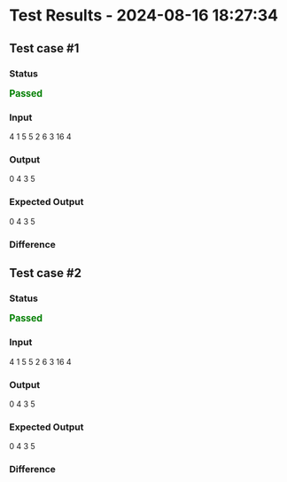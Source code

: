 # Test Results - 2024-08-16 18:27:34
## Test case #1

### Status
<span style="color:green; font-weight:bold; font-size:larger;">Passed</span>

### Input
4
1 5
5 2
6 3
16 4

### Output
0
4
3
5

### Expected Output
0
4
3
5

### Difference

## Test case #2

### Status
<span style="color:green; font-weight:bold; font-size:larger;">Passed</span>

### Input
4
1 5
5 2
6 3
16 4

### Output
0
4
3
5

### Expected Output
0
4
3
5

### Difference

